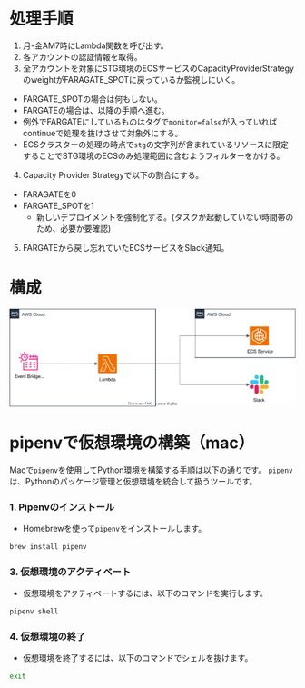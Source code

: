 # 処理手順
1. 月-金AM7時にLambda関数を呼び出す。
2. 各アカウントの認証情報を取得。
3. 全アカウントを対象にSTG環境のECSサービスのCapacityProviderStrategyのweightがFARAGATE_SPOTに戻っているか監視しにいく。
  - FARGATE_SPOTの場合は何もしない。
  - FARGATEの場合は、以降の手順へ進む。
  - 例外でFARGATEにしているものはタグで`monitor=false`が入っていればcontinueで処理を抜けさせて対象外にする。
  - ECSクラスターの処理の時点で`stg`の文字列が含まれているリソースに限定することでSTG環境のECSのみ処理範囲に含むようフィルターをかける。
4. Capacity Provider Strategyで以下の割合にする。
  - FARAGATEを0
  - FARGATE_SPOTを1
    - 新しいデプロイメントを強制化する。(タスクが起動していない時間帯のため、必要か要確認)
5. FARGATEから戻し忘れていたECSサービスをSlack通知。

# 構成
![構成](monitor-ecs-capacity-provider.svg)

# pipenvで仮想環境の構築（mac）

Macで`pipenv`を使用してPython環境を構築する手順は以下の通りです。
`pipenv`は、Pythonのパッケージ管理と仮想環境を統合して扱うツールです。

### 1. Pipenvのインストール
- Homebrewを使って`pipenv`をインストールします。

```bash
brew install pipenv

```

### 3. 仮想環境のアクティベート
- 仮想環境をアクティベートするには、以下のコマンドを実行します。

```bash
pipenv shell

```

### 4. 仮想環境の終了
- 仮想環境を終了するには、以下のコマンドでシェルを抜けます。

```bash
exit

```
